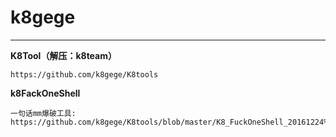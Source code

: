 # k8gege

---

**K8Tool（解压：k8team）**

```
https://github.com/k8gege/K8tools
```

**k8FackOneShell**

```
一句话mm爆破工具:
https://github.com/k8gege/K8tools/blob/master/K8_FuckOneShell_20161224%255BK.8%255D.rar
```

